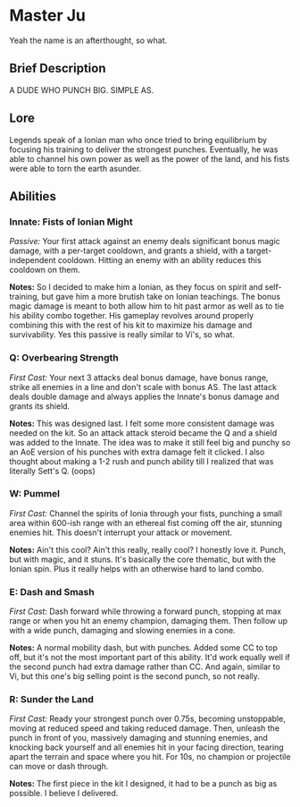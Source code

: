 # Master Ju
Yeah the name is an afterthought, so what.

## Brief Description
A DUDE WHO PUNCH BIG. SIMPLE AS.

## Lore
Legends speak of a Ionian man who once tried to bring equilibrium by focusing his training to deliver the strongest punches.
Eventually, he was able to channel his own power as well as the power of the land, and his fists were able to torn the earth asunder.

## Abilities

### Innate: Fists of Ionian Might
*Passive:* Your first attack against an enemy deals significant bonus magic damage, with a per-target cooldown, and grants a shield, with a target-independent cooldown.
Hitting an enemy with an ability reduces this cooldown on them.

**Notes:** So I decided to make him a Ionian, as they focus on spirit and self-training, but gave him a more brutish take on Ionian teachings.
The bonus magic damage is meant to both allow him to hit past armor as well as to tie his ability combo together.
His gameplay revolves around properly combining this with the rest of his kit to maximize his damage and survivability.
Yes this passive is really similar to Vi's, so what.

### Q: Overbearing Strength
*First Cast:* Your next 3 attacks deal bonus damage, have bonus range, strike all enemies in a line and don't scale with bonus AS.
The last attack deals double damage and always applies the Innate's bonus damage and grants its shield.

**Notes:** This was designed last. I felt some more consistent damage was needed on the kit.
So an attack attack steroid became the Q and a shield was added to the Innate.
The idea was to make it still feel big and punchy so an AoE version of his punches with extra damage felt it clicked.
I also thought about making a 1-2 rush and punch ability till I realized that was literally Sett's Q. (oops)

### W: Pummel
*First Cast:* Channel the spirits of Ionia through your fists, punching a small area within 600-ish range with an ethereal fist coming off the air, stunning enemies hit.
This doesn't interrupt your attack or movement.

**Notes:** Ain't this cool? Ain't this really, really cool?
I honestly love it.
Punch, but with magic, and it stuns.
It's basically the core thematic, but with the Ionian spin.
Plus it really helps with an otherwise hard to land combo.

### E: Dash and Smash
*First Cast:* Dash forward while throwing a forward punch, stopping at max range or when you hit an enemy champion, damaging them.
Then follow up with a wide punch, damaging and slowing enemies in a cone.

**Notes:** A normal mobility dash, but with punches.
Added some CC to top off, but it's not the most important part of this ability.
It'd work equally well if the second punch had extra damage rather than CC.
And again, similar to Vi, but this one's big selling point is the second punch, so not really.

### R: Sunder the Land
*First Cast:* Ready your strongest punch over 0.75s, becoming unstoppable, moving at reduced speed and taking reduced damage.
Then, unleash the punch in front of you, massively damaging and stunning enemies, and knocking back yourself and all enemies hit in your facing direction, tearing apart the terrain and space where you hit.
For 10s, no champion or projectile can move or dash through.

**Notes:** The first piece in the kit I designed, it had to be a punch as big as possible.
I believe I delivered.
